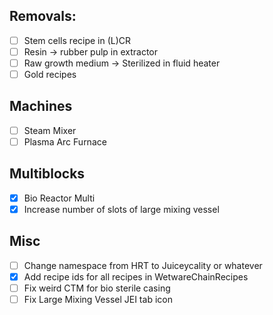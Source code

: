 ## Removals:
- [ ] Stem cells recipe in (L)CR
- [ ] Resin -> rubber pulp in extractor
- [ ] Raw growth medium -> Sterilized in fluid heater
- [ ] Gold recipes

## Machines
- [ ] Steam Mixer
- [ ] Plasma Arc Furnace

## Multiblocks
- [x] Bio Reactor Multi
- [x] Increase number of slots of large mixing vessel

## Misc
- [ ] Change namespace from HRT to Juiceycality or whatever
- [x] Add recipe ids for all recipes in WetwareChainRecipes
- [ ] Fix weird CTM for bio sterile casing
- [ ] Fix Large Mixing Vessel JEI tab icon